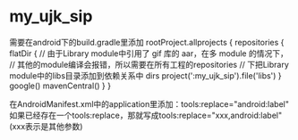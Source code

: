 # my_ujk_sip

需要在android下的build.gradle里添加
rootProject.allprojects {
    repositories {
        flatDir {
            // 由于Library module中引用了 gif 库的 aar，在多 module 的情况下，
            // 其他的module编译会报错，所以需要在所有工程的repositories
            // 下把Library module中的libs目录添加到依赖关系中
            dirs project(':my_ujk_sip').file('libs')
        }
        google()
        mavenCentral()
    }
}

在AndroidManifest.xml中的application里添加：tools:replace="android:label"
如果已经存在一个tools:replace，那就写成tools:replace="xxx,android:label"(xxx表示是其他参数)

